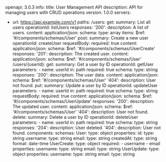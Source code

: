openapi: 3.0.3
info:
  title: User Management API
  description: API for managing users with CRUD operations
  version: 1.0.0
servers:
  - url: https://api.example.com/v1
paths:
  /users:
    get:
      summary: List all users
      operationId: listUsers
      responses:
        '200':
          description: A list of users.
          content:
            application/json:
              schema:
                type: array
                items:
                  $ref: '#/components/schemas/User'
    post:
      summary: Create a new user
      operationId: createUser
      requestBody:
        required: true
        content:
          application/json:
            schema:
              $ref: '#/components/schemas/UserCreate'
      responses:
        '201':
          description: The created user.
          content:
            application/json:
              schema:
                $ref: '#/components/schemas/User'
  /users/{userId}:
    get:
      summary: Get a user by ID
      operationId: getUser
      parameters:
        - name: userId
          in: path
          required: true
          schema:
            type: string
      responses:
        '200':
          description: The user data.
          content:
            application/json:
              schema:
                $ref: '#/components/schemas/User'
        '404':
          description: User not found.
    put:
      summary: Update a user by ID
      operationId: updateUser
      parameters:
        - name: userId
          in: path
          required: true
          schema:
            type: string
      requestBody:
        required: true
        content:
          application/json:
            schema:
              $ref: '#/components/schemas/UserUpdate'
      responses:
        '200':
          description: The updated user.
          content:
            application/json:
              schema:
                $ref: '#/components/schemas/User'
        '404':
          description: User not found.
    delete:
      summary: Delete a user by ID
      operationId: deleteUser
      parameters:
        - name: userId
          in: path
          required: true
          schema:
            type: string
      responses:
        '204':
          description: User deleted.
        '404':
          description: User not found.
components:
  schemas:
    User:
      type: object
      properties:
        id:
          type: string
        username:
          type: string
        email:
          type: string
        createdAt:
          type: string
          format: date-time
    UserCreate:
      type: object
      required:
        - username
        - email
      properties:
        username:
          type: string
        email:
          type: string
    UserUpdate:
      type: object
      properties:
        username:
          type: string
        email:
          type: string
